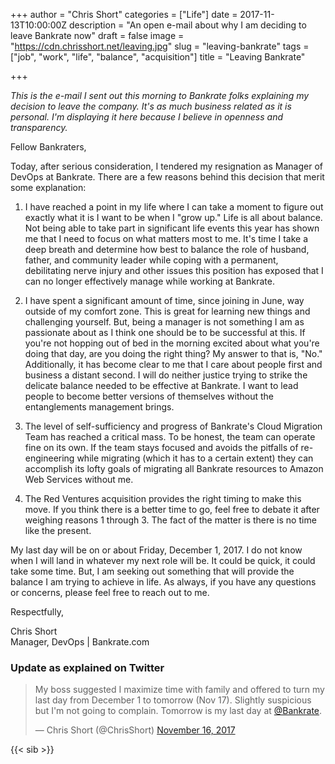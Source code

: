 +++
author = "Chris Short"
categories = ["Life"]
date = 2017-11-13T10:00:00Z
description = "An open e-mail about why I am deciding to leave Bankrate now"
draft = false
image = "https://cdn.chrisshort.net/leaving.jpg"
slug = "leaving-bankrate"
tags = ["job", "work", "life", "balance", "acquisition"]
title = "Leaving Bankrate"

+++

*This is the e-mail I sent out this morning to Bankrate folks explaining my decision to leave the company. It's as much business related as it is personal. I'm displaying it here because I believe in openness and transparency.*

Fellow Bankraters,

Today, after serious consideration, I tendered my resignation as Manager of DevOps at Bankrate. There are a few reasons behind this decision that merit some explanation:

1. I have reached a point in my life where I can take a moment to figure out exactly what it is I want to be when I "grow up." Life is all about balance. Not being able to take part in significant life events this year has shown me that I need to focus on what matters most to me. It's time I take a deep breath and determine how best to balance the role of husband, father, and community leader while coping with a permanent, debilitating nerve injury and other issues this position has exposed that I can no longer effectively manage while working at Bankrate.

2. I have spent a significant amount of time, since joining in June, way outside of my comfort zone. This is great for learning new things and challenging yourself. But, being a manager is not something I am as passionate about as I think one should be to be successful at this. If you're not hopping out of bed in the morning excited about what you're doing that day, are you doing the right thing? My answer to that is, "No." Additionally, it has become clear to me that I care about people first and business a distant second. I will do neither justice trying to strike the delicate balance needed to be effective at Bankrate. I want to lead people to become better versions of themselves without the entanglements management brings.

3. The level of self-sufficiency and progress of Bankrate's Cloud Migration Team has reached a critical mass. To be honest, the team can operate fine on its own. If the team stays focused and avoids the pitfalls of re-engineering while migrating (which it has to a certain extent) they can accomplish its lofty goals of migrating all Bankrate resources to Amazon Web Services without me.

4. The Red Ventures acquisition provides the right timing to make this move. If you think there is a better time to go, feel free to debate it after weighing reasons 1 through 3. The fact of the matter is there is no time like the present.

My last day will be on or about Friday, December 1, 2017. I do not know when I will land in whatever my next role will be. It could be quick, it could take some time. But, I am seeking out something that will provide the balance I am trying to achieve in life. As always, if you have any questions or concerns, please feel free to reach out to me.

Respectfully,

Chris Short  
Manager, DevOps | Bankrate.com

### Update as explained on Twitter

<blockquote class="twitter-tweet"><p lang="en" dir="ltr">My boss suggested I maximize time with family and offered to turn my last day from December 1 to tomorrow (Nov 17). Slightly suspicious but I&#39;m not going to complain. Tomorrow is my last day at <a href="https://twitter.com/Bankrate?ref_src=twsrc%5Etfw">@Bankrate</a>.</p>&mdash; Chris Short (@ChrisShort) <a href="https://twitter.com/ChrisShort/status/931169601148407809?ref_src=twsrc%5Etfw">November 16, 2017</a></blockquote> <script async src="https://platform.twitter.com/widgets.js" charset="utf-8"></script>

{{< sib >}}
